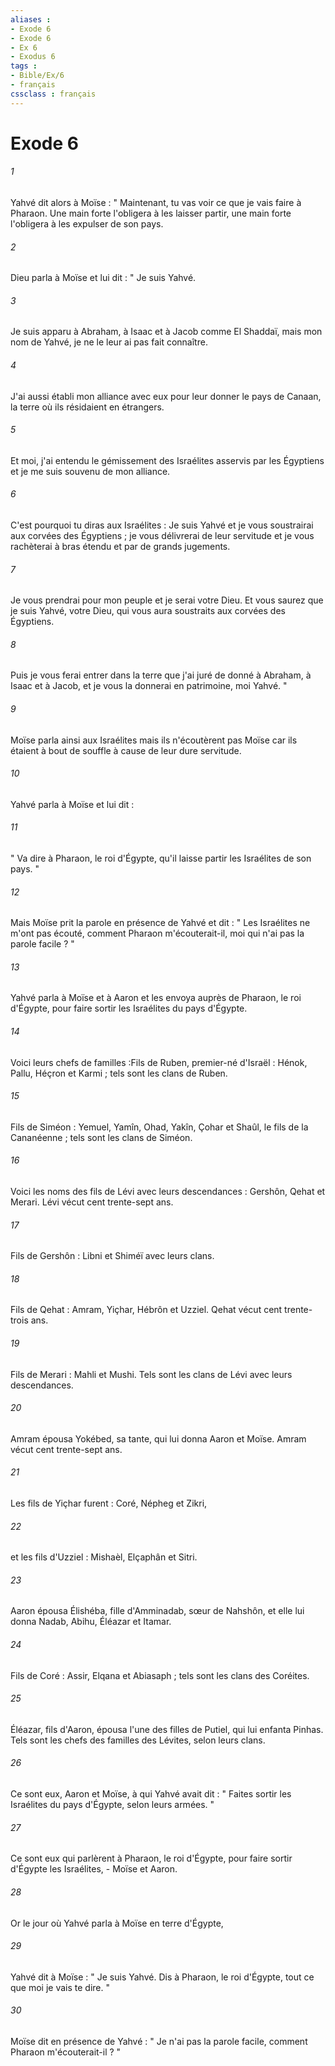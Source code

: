 ```yaml
---
aliases : 
- Exode 6
- Exode 6
- Ex 6
- Exodus 6
tags : 
- Bible/Ex/6
- français
cssclass : français
---
```


# Exode 6

###### 1
Yahvé dit alors à Moïse : " Maintenant, tu vas voir ce que je vais faire à Pharaon. Une main forte l'obligera à les laisser partir, une main forte l'obligera à les expulser de son pays. 
###### 2
Dieu parla à Moïse et lui dit : " Je suis Yahvé. 
###### 3
Je suis apparu à Abraham, à Isaac et à Jacob comme El Shaddaï, mais mon nom de Yahvé, je ne le leur ai pas fait connaître. 
###### 4
J'ai aussi établi mon alliance avec eux pour leur donner le pays de Canaan, la terre où ils résidaient en étrangers. 
###### 5
Et moi, j'ai entendu le gémissement des Israélites asservis par les Égyptiens et je me suis souvenu de mon alliance. 
###### 6
C'est pourquoi tu diras aux Israélites : Je suis Yahvé et je vous soustrairai aux corvées des Égyptiens ; je vous délivrerai de leur servitude et je vous rachèterai à bras étendu et par de grands jugements. 
###### 7
Je vous prendrai pour mon peuple et je serai votre Dieu. Et vous saurez que je suis Yahvé, votre Dieu, qui vous aura soustraits aux corvées des Égyptiens. 
###### 8
Puis je vous ferai entrer dans la terre que j'ai juré de donné à Abraham, à Isaac et à Jacob, et je vous la donnerai en patrimoine, moi Yahvé. " 
###### 9
Moïse parla ainsi aux Israélites mais ils n'écoutèrent pas Moïse car ils étaient à bout de souffle à cause de leur dure servitude. 
###### 10
Yahvé parla à Moïse et lui dit : 
###### 11
" Va dire à Pharaon, le roi d'Égypte, qu'il laisse partir les Israélites de son pays. " 
###### 12
Mais Moïse prit la parole en présence de Yahvé et dit : " Les Israélites ne m'ont pas écouté, comment Pharaon m'écouterait-il, moi qui n'ai pas la parole facile ? " 
###### 13
Yahvé parla à Moïse et à Aaron et les envoya auprès de Pharaon, le roi d'Égypte, pour faire sortir les Israélites du pays d'Égypte. 
###### 14
Voici leurs chefs de familles :Fils de Ruben, premier-né d'Israël : Hénok, Pallu, Héçron et Karmi ; tels sont les clans de Ruben. 
###### 15
Fils de Siméon : Yemuel, Yamîn, Ohad, Yakîn, Çohar et Shaûl, le fils de la Cananéenne ; tels sont les clans de Siméon. 
###### 16
Voici les noms des fils de Lévi avec leurs descendances : Gershôn, Qehat et Merari. Lévi vécut cent trente-sept ans. 
###### 17
Fils de Gershôn : Libni et Shiméï avec leurs clans. 
###### 18
Fils de Qehat : Amram, Yiçhar, Hébrôn et Uzziel. Qehat vécut cent trente-trois ans. 
###### 19
Fils de Merari : Mahli et Mushi. Tels sont les clans de Lévi avec leurs descendances. 
###### 20
Amram épousa Yokébed, sa tante, qui lui donna Aaron et Moïse. Amram vécut cent trente-sept ans. 
###### 21
Les fils de Yiçhar furent : Coré, Népheg et Zikri, 
###### 22
et les fils d'Uzziel : Mishaèl, Elçaphân et Sitri. 
###### 23
Aaron épousa Élishéba, fille d'Amminadab, sœur de Nahshôn, et elle lui donna Nadab, Abihu, Éléazar et Itamar. 
###### 24
Fils de Coré : Assir, Elqana et Abiasaph ; tels sont les clans des Coréites. 
###### 25
Éléazar, fils d'Aaron, épousa l'une des filles de Putiel, qui lui enfanta Pinhas. Tels sont les chefs des familles des Lévites, selon leurs clans. 
###### 26
Ce sont eux, Aaron et Moïse, à qui Yahvé avait dit : " Faites sortir les Israélites du pays d'Égypte, selon leurs armées. " 
###### 27
Ce sont eux qui parlèrent à Pharaon, le roi d'Égypte, pour faire sortir d'Égypte les Israélites, - Moïse et Aaron. 
###### 28
Or le jour où Yahvé parla à Moïse en terre d'Égypte, 
###### 29
Yahvé dit à Moïse : " Je suis Yahvé. Dis à Pharaon, le roi d'Égypte, tout ce que moi je vais te dire. " 
###### 30
Moïse dit en présence de Yahvé : " Je n'ai pas la parole facile, comment Pharaon m'écouterait-il ? " 
